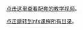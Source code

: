 [点击这里查看配套的教学视频](https://chenxiaosong.com/courses/nfs/video.html)。

[点击跳转到nfs课程所有目录](https://chenxiaosong.com/courses/nfs/nfs.html)。

